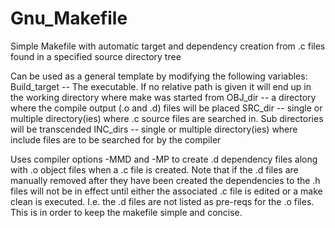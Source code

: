 # Gnu_Makefile
Simple Makefile with automatic target and dependency creation from .c files found in a specified source directory tree

Can be used as a general template by modifying the following variables:
  Build_target -- The executable. If no relative path is given it will end up in the working directory where make was started from
  OBJ_dir      -- a directory where the compile output (.o and .d) files will be placed 
  SRC_dir      -- single or multiple directory(ies) where .c source files are searched in.  Sub directories will be transcended 
  INC_dirs     -- single or multiple directory(ies) where include files are to be searched for by the compiler 

Uses compiler options -MMD and -MP to create .d dependency files along with .o object files when a .c file is created. Note that if 
the .d files are manually removed after they have been created the dependencies to the .h files will not be in effect until either 
the associated .c file is edited or a make clean is executed. I.e. the .d files are not listed as pre-reqs for the .o files. This is
in order to keep the makefile simple and concise.
